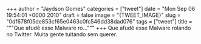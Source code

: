 
+++
author = "Jaydson Gomes"
categories = ["tweet"]
date = "Mon Sep 06 19:54:01 +0000 2010"
draft = false
image = "{TWEET_IMAGE}"
slug = "0df678f05de853cf65e0463c0fc546dd38dad076"
tags = ["tweet"]
title = """Que afudê esse Malware ro..."""
+++
Que afudê esse Malware rolando no Twitter. Muita gente tuitando sem querer.
